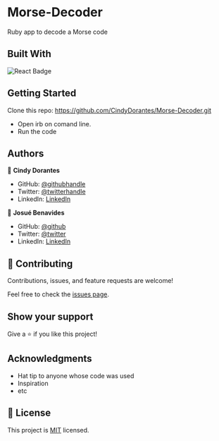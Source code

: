# Morse-Decoder
Ruby app to decode a Morse code


## Built With

<img alt="React Badge" src="https://img.shields.io/badge/Ruby-CC342D?style=for-the-badge&logo=ruby&logoColor=white"><br>

## Getting Started

Clone this repo: https://github.com/CindyDorantes/Morse-Decoder.git

- Open irb on comand line.
- Run the code 

## Authors

👤 **Cindy Dorantes**

- GitHub: [@githubhandle](https://github.com/CindyDorantes)
- Twitter: [@twitterhandle](https://twitter.com/CindyDorantes10)
- LinkedIn: [LinkedIn](https://linkedin.com/in/cindydorantessanchez/)

👤 **Josué Benavides**

- GitHub: [@github](https://github.com/jdbs9514)
- Twitter: [@twitter](https://twitter.com/JODA1015)
- LinkedIn: [LinkedIn](https://linkedin.com/in/macoin)

## 🤝 Contributing

Contributions, issues, and feature requests are welcome!

Feel free to check the [issues page](../../issues/).

## Show your support

Give a ⭐️ if you like this project!

## Acknowledgments

- Hat tip to anyone whose code was used
- Inspiration
- etc

## 📝 License

This project is [MIT](./MIT.md) licensed.